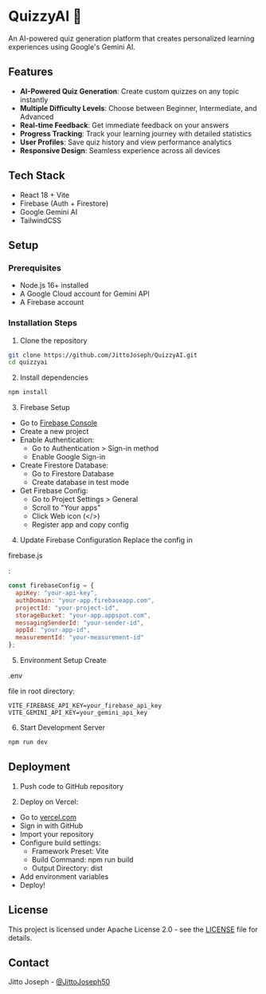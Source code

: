 # QuizzyAI 🎯

An AI-powered quiz generation platform that creates personalized learning experiences using Google's Gemini AI.

## Features 

- **AI-Powered Quiz Generation**: Create custom quizzes on any topic instantly
- **Multiple Difficulty Levels**: Choose between Beginner, Intermediate, and Advanced
- **Real-time Feedback**: Get immediate feedback on your answers
- **Progress Tracking**: Track your learning journey with detailed statistics
- **User Profiles**: Save quiz history and view performance analytics
- **Responsive Design**: Seamless experience across all devices

## Tech Stack 

- React 18 + Vite
- Firebase (Auth + Firestore)
- Google Gemini AI
- TailwindCSS

## Setup 

### Prerequisites
- Node.js 16+ installed
- A Google Cloud account for Gemini API
- A Firebase account

### Installation Steps

1. Clone the repository
```bash
git clone https://github.com/JittoJoseph/QuizzyAI.git
cd quizzyai
```

2. Install dependencies
```bash
npm install
```

3. Firebase Setup
- Go to [Firebase Console](https://console.firebase.google.com)
- Create a new project
- Enable Authentication:
  - Go to Authentication > Sign-in method
  - Enable Google Sign-in
- Create Firestore Database:
  - Go to Firestore Database
  - Create database in test mode
- Get Firebase Config:
  - Go to Project Settings > General
  - Scroll to "Your apps"
  - Click Web icon (</>)
  - Register app and copy config

4. Update Firebase Configuration
Replace the config in 

firebase.js

:
```javascript
const firebaseConfig = {
  apiKey: "your-api-key",
  authDomain: "your-app.firebaseapp.com",
  projectId: "your-project-id",
  storageBucket: "your-app.appspot.com",
  messagingSenderId: "your-sender-id",
  appId: "your-app-id",
  measurementId: "your-measurement-id"
};
```

5. Environment Setup
Create 

.env

 file in root directory:
```plaintext
VITE_FIREBASE_API_KEY=your_firebase_api_key
VITE_GEMINI_API_KEY=your_gemini_api_key
```

6. Start Development Server
```bash
npm run dev
```

## Deployment 

1. Push code to GitHub repository

2. Deploy on Vercel:
- Go to [vercel.com](https://vercel.com)
- Sign in with GitHub
- Import your repository
- Configure build settings:
  - Framework Preset: Vite
  - Build Command: npm run build
  - Output Directory: dist
- Add environment variables
- Deploy!


## License

This project is licensed under Apache License 2.0 - see the [LICENSE](LICENSE) file for details.


## Contact

Jitto Joseph - [@JittoJoseph50](https://x.com/JittoJoseph50)
